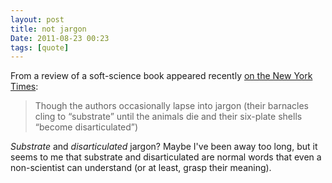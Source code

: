 ```yaml
---
layout: post
title: not jargon
Date: 2011-08-23 00:23
tags: [quote]
---
```

 

From a review of a soft-science book appeared recently [on the New York Times](http://www.nytimes.com/2011/08/16/science/16scibks.html):

> Though the authors occasionally lapse into jargon (their barnacles cling to “substrate” until the animals die and their six-plate shells “become disarticulated”)

_Substrate_ and _disarticulated_ jargon? Maybe I've been away too long, but it
seems to me that substrate and disarticulated are normal words that even a
non-scientist can understand (or at least, grasp their meaning).
